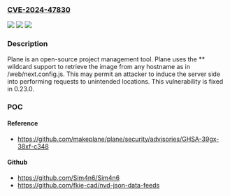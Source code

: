 ### [CVE-2024-47830](https://cve.mitre.org/cgi-bin/cvename.cgi?name=CVE-2024-47830)
![](https://img.shields.io/static/v1?label=Product&message=plane&color=blue)
![](https://img.shields.io/static/v1?label=Version&message=%3D%20%3C%200.23.0%20&color=brighgreen)
![](https://img.shields.io/static/v1?label=Vulnerability&message=CWE-918%3A%20Server-Side%20Request%20Forgery%20(SSRF)&color=brighgreen)

### Description

Plane is an open-source project management tool. Plane uses the ** wildcard support to retrieve the image from any hostname as in /web/next.config.js. This may permit an attacker to induce the server side into performing requests to unintended locations. This vulnerability is fixed in 0.23.0.

### POC

#### Reference
- https://github.com/makeplane/plane/security/advisories/GHSA-39gx-38xf-c348

#### Github
- https://github.com/Sim4n6/Sim4n6
- https://github.com/fkie-cad/nvd-json-data-feeds

